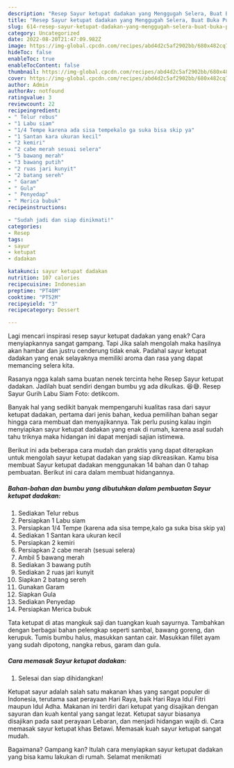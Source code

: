 ```yaml
---
description: "Resep Sayur ketupat dadakan yang Menggugah Selera, Buat Buka Puasa}"
title: "Resep Sayur ketupat dadakan yang Menggugah Selera, Buat Buka Puasa}"
slug: 614-resep-sayur-ketupat-dadakan-yang-menggugah-selera-buat-buka-puasa
category: Uncategorized
date: 2022-08-20T21:47:09.982Z
image: https://img-global.cpcdn.com/recipes/abd4d2c5af2902bb/680x482cq70/sayur-ketupat-dadakan-foto-resep-utama.jpg
hideToc: false
enableToc: true
enableTocContent: false
thumbnail: https://img-global.cpcdn.com/recipes/abd4d2c5af2902bb/680x482cq70/sayur-ketupat-dadakan-foto-resep-utama.jpg
cover: https://img-global.cpcdn.com/recipes/abd4d2c5af2902bb/680x482cq70/sayur-ketupat-dadakan-foto-resep-utama.jpg
author: Admin
authorAv: notfound
ratingvalue: 3
reviewcount: 22
recipeingredient:
- " Telur rebus"
- "1 Labu siam"
- "1/4 Tempe karena ada sisa tempekalo ga suka bisa skip ya"
- "1 Santan kara ukuran kecil"
- "2 kemiri"
- "2 cabe merah sesuai selera"
- "5 bawang merah"
- "3 bawang putih"
- "2 ruas jari kunyit"
- "2 batang sereh"
- " Garam"
- " Gula"
- " Penyedap"
- " Merica bubuk"
recipeinstructions:

- "Sudah jadi dan siap dinikmati!"
categories:
- Resep
tags:
- sayur
- ketupat
- dadakan

katakunci: sayur ketupat dadakan 
nutrition: 107 calories
recipecuisine: Indonesian
preptime: "PT40M"
cooktime: "PT52M"
recipeyield: "3"
recipecategory: Dessert

---
```



Lagi mencari inspirasi resep sayur ketupat dadakan yang enak? Cara menyiapkannya sangat gampang. Tapi Jika salah mengolah maka hasilnya akan hambar dan justru cenderung tidak enak. Padahal sayur ketupat dadakan yang enak selayaknya memiliki aroma dan rasa yang dapat memancing selera kita.


Rasanya ngga kalah sama buatan nenek tercinta hehe Resep Sayur ketupat dadakan. Jadilah buat sendiri dengan bumbu yg ada dikulkas. 😆😅. Resep Sayur Gurih Labu Siam Foto: detikcom.

Banyak hal yang sedikit banyak mempengaruhi kualitas rasa dari sayur ketupat dadakan, pertama dari jenis bahan, kedua pemilihan bahan segar hingga cara membuat dan menyajikannya. Tak perlu pusing kalau ingin menyiapkan sayur ketupat dadakan yang enak di rumah, karena asal sudah tahu triknya maka hidangan ini dapat menjadi sajian istimewa.


Berikut ini ada beberapa cara mudah dan praktis yang dapat diterapkan untuk mengolah sayur ketupat dadakan yang siap dikreasikan. Kamu bisa membuat Sayur ketupat dadakan menggunakan 14 bahan dan 0 tahap pembuatan. Berikut ini cara dalam membuat hidangannya.

<!--inarticleads1-->

##### Bahan-bahan dan bumbu yang dibutuhkan dalam pembuatan Sayur ketupat dadakan:

1. Sediakan  Telur rebus
1. Persiapkan 1 Labu siam
1. Persiapkan 1/4 Tempe (karena ada sisa tempe,kalo ga suka bisa skip ya)
1. Sediakan 1 Santan kara ukuran kecil
1. Persiapkan 2 kemiri
1. Persiapkan 2 cabe merah (sesuai selera)
1. Ambil 5 bawang merah
1. Sediakan 3 bawang putih
1. Sediakan 2 ruas jari kunyit
1. Siapkan 2 batang sereh
1. Gunakan  Garam
1. Siapkan  Gula
1. Sediakan  Penyedap
1. Persiapkan  Merica bubuk


Tata ketupat di atas mangkuk saji dan tuangkan kuah sayurnya. Tambahkan dengan berbagai bahan pelengkap seperti sambal, bawang goreng, dan kerupuk. Tumis bumbu halus, masukkan santan cair. Masukkan fillet ayam yang sudah dipotong, nangka rebus, garam dan gula. 

<!--inarticleads2-->

##### Cara memasak Sayur ketupat dadakan:


1. Selesai dan siap dihidangkan!

Ketupat sayur adalah salah satu makanan khas yang sangat populer di Indonesia, terutama saat perayaan Hari Raya, baik Hari Raya Idul Fitri maupun Idul Adha. Makanan ini terdiri dari ketupat yang disajikan dengan sayuran dan kuah kental yang sangat lezat. Ketupat sayur biasanya disajikan pada saat perayaan Lebaran, dan menjadi hidangan wajib di. Cara memasak sayur ketupat khas Betawi. Memasak kuah sayur ketupat sangat mudah. 

Bagaimana? Gampang kan? Itulah cara menyiapkan sayur ketupat dadakan yang bisa kamu lakukan di rumah. Selamat menikmati
